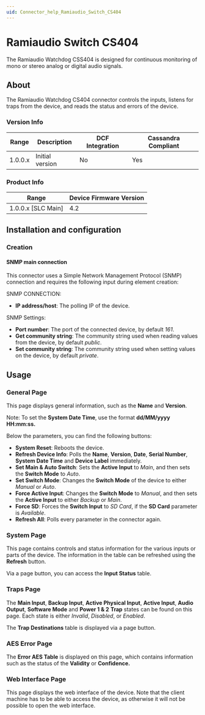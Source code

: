 ```yaml
---
uid: Connector_help_Ramiaudio_Switch_CS404
---
```


# Ramiaudio Switch CS404

The Ramiaudio Watchdog CSS404 is designed for continuous monitoring of mono or stereo analog or digital audio signals.

## About

The Ramiaudio Watchdog CS404 connector controls the inputs, listens for traps from the device, and reads the status and errors of the device.

### Version Info

| **Range** | **Description** | **DCF Integration** | **Cassandra Compliant** |
|------------------|-----------------|---------------------|-------------------------|
| 1.0.0.x          | Initial version | No                  | Yes                     |

### Product Info

| **Range**     | **Device Firmware Version** |
|----------------------|-----------------------------|
| 1.0.0.x [SLC Main]   | 4.2                         |

## Installation and configuration

### Creation

#### SNMP main connection

This connector uses a Simple Network Management Protocol (SNMP) connection and requires the following input during element creation:

SNMP CONNECTION:

- **IP address/host**: The polling IP of the device.

SNMP Settings:

- **Port number**: The port of the connected device, by default *161*.
- **Get community string**: The community string used when reading values from the device, by default *public*.
- **Set community string**: The community string used when setting values on the device, by default *private*.

## Usage

### General Page

This page displays general information, such as the **Name** and **Version**.

Note: To set the **System Date Time**, use the format **dd/MM/yyyy HH:mm:ss.**

Below the parameters, you can find the following buttons:

- **System Reset**: Reboots the device.
- **Refresh Device Info**: Polls the **Name**, **Version**, **Date**, **Serial Number**, **System Date Time** and **Device Label** immediately.
- **Set Main & Auto Switch**: Sets the **Active Input** to *Main*, and then sets the **Switch Mode** to *Auto*.
- **Set Switch Mode**: Changes the **Switch Mode** of the device to either *Manual* or *Auto*.
- **Force Active Input**: Changes the **Switch Mode** to *Manual*, and then sets the **Active Input** to either *Backup* or *Main*.
- **Force SD**: Forces the **Switch Input** to *SD Card*, if the **SD Card** parameter is *Available*.
- **Refresh All**: Polls every parameter in the connector again.

### System Page

This page contains controls and status information for the various inputs or parts of the device. The information in the table can be refreshed using the **Refresh** button.

Via a page button, you can access the **Input Status** table.

### Traps Page

The **Main Input**, **Backup Input**, **Active Physical Input**, **Active Input**, **Audio Output**, **Software Mode** and **Power 1 & 2** **Trap** states can be found on this page. Each state is either *Invalid*, *Disabled*, or *Enabled*.

The **Trap Destinations** table is displayed via a page button.

### AES Error Page

The **Error AES Table** is displayed on this page, which contains information such as the status of the **Validity** or **Confidence.**

### Web Interface Page

This page displays the web interface of the device. Note that the client machine has to be able to access the device, as otherwise it will not be possible to open the web interface.
